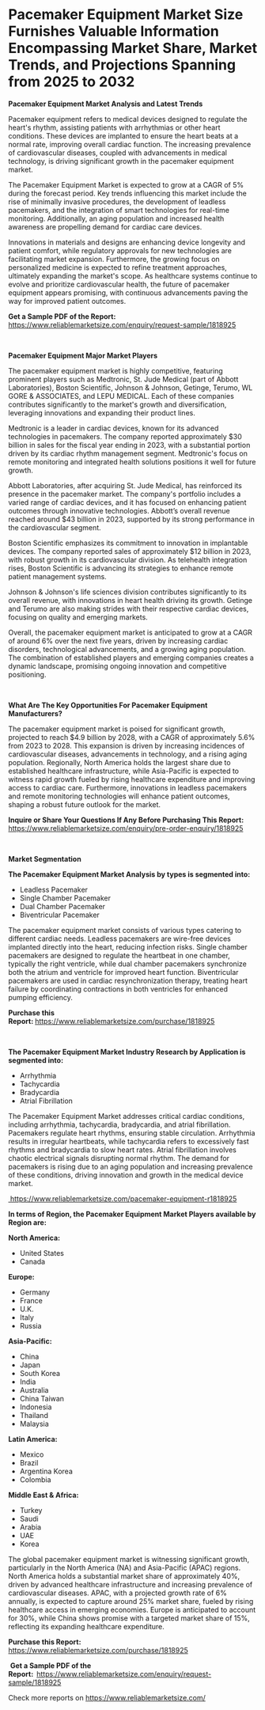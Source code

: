 <p><h1>Pacemaker Equipment Market Size Furnishes Valuable Information Encompassing Market Share, Market Trends, and Projections Spanning from 2025 to 2032</h1></p><p><strong>Pacemaker Equipment Market Analysis and Latest Trends</strong></p>
<p><p>Pacemaker equipment refers to medical devices designed to regulate the heart's rhythm, assisting patients with arrhythmias or other heart conditions. These devices are implanted to ensure the heart beats at a normal rate, improving overall cardiac function. The increasing prevalence of cardiovascular diseases, coupled with advancements in medical technology, is driving significant growth in the pacemaker equipment market.</p><p>The Pacemaker Equipment Market is expected to grow at a CAGR of 5% during the forecast period. Key trends influencing this market include the rise of minimally invasive procedures, the development of leadless pacemakers, and the integration of smart technologies for real-time monitoring. Additionally, an aging population and increased health awareness are propelling demand for cardiac care devices. </p><p>Innovations in materials and designs are enhancing device longevity and patient comfort, while regulatory approvals for new technologies are facilitating market expansion. Furthermore, the growing focus on personalized medicine is expected to refine treatment approaches, ultimately expanding the market's scope. As healthcare systems continue to evolve and prioritize cardiovascular health, the future of pacemaker equipment appears promising, with continuous advancements paving the way for improved patient outcomes.</p></p>
<p><strong>Get a Sample PDF of the Report:&nbsp;</strong> <a href="https://www.reliablemarketsize.com/enquiry/request-sample/1818925?utm_campaign=2640&utm_medium=2&utm_source=Github&utm_content=ia&utm_term=05032025&utm_id=pacemaker-equipment">https://www.reliablemarketsize.com/enquiry/request-sample/1818925</a></p>
<p>&nbsp;</p>
<p><strong>Pacemaker Equipment Major Market Players</strong></p>
<p><p>The pacemaker equipment market is highly competitive, featuring prominent players such as Medtronic, St. Jude Medical (part of Abbott Laboratories), Boston Scientific, Johnson & Johnson, Getinge, Terumo, WL GORE & ASSOCIATES, and LEPU MEDICAL. Each of these companies contributes significantly to the market's growth and diversification, leveraging innovations and expanding their product lines.</p><p>Medtronic is a leader in cardiac devices, known for its advanced technologies in pacemakers. The company reported approximately $30 billion in sales for the fiscal year ending in 2023, with a substantial portion driven by its cardiac rhythm management segment. Medtronic's focus on remote monitoring and integrated health solutions positions it well for future growth.</p><p>Abbott Laboratories, after acquiring St. Jude Medical, has reinforced its presence in the pacemaker market. The company's portfolio includes a varied range of cardiac devices, and it has focused on enhancing patient outcomes through innovative technologies. Abbott’s overall revenue reached around $43 billion in 2023, supported by its strong performance in the cardiovascular segment.</p><p>Boston Scientific emphasizes its commitment to innovation in implantable devices. The company reported sales of approximately $12 billion in 2023, with robust growth in its cardiovascular division. As telehealth integration rises, Boston Scientific is advancing its strategies to enhance remote patient management systems.</p><p>Johnson & Johnson's life sciences division contributes significantly to its overall revenue, with innovations in heart health driving its growth. Getinge and Terumo are also making strides with their respective cardiac devices, focusing on quality and emerging markets.</p><p>Overall, the pacemaker equipment market is anticipated to grow at a CAGR of around 6% over the next five years, driven by increasing cardiac disorders, technological advancements, and a growing aging population. The combination of established players and emerging companies creates a dynamic landscape, promising ongoing innovation and competitive positioning.</p></p>
<p>&nbsp;</p>
<p><strong>What Are The Key Opportunities For Pacemaker Equipment Manufacturers?</strong></p>
<p><p>The pacemaker equipment market is poised for significant growth, projected to reach $4.9 billion by 2028, with a CAGR of approximately 5.6% from 2023 to 2028. This expansion is driven by increasing incidences of cardiovascular diseases, advancements in technology, and a rising aging population. Regionally, North America holds the largest share due to established healthcare infrastructure, while Asia-Pacific is expected to witness rapid growth fueled by rising healthcare expenditure and improving access to cardiac care. Furthermore, innovations in leadless pacemakers and remote monitoring technologies will enhance patient outcomes, shaping a robust future outlook for the market.</p></p>
<p><strong>Inquire or Share Your Questions If Any Before Purchasing This Report:</strong> <a href="https://www.reliablemarketsize.com/enquiry/pre-order-enquiry/1818925?utm_campaign=2640&utm_medium=2&utm_source=Github&utm_content=ia&utm_term=05032025&utm_id=pacemaker-equipment">https://www.reliablemarketsize.com/enquiry/pre-order-enquiry/1818925</a></p>
<p>&nbsp;</p>
<p><strong>Market Segmentation</strong></p>
<p><strong>The Pacemaker Equipment Market Analysis by types is segmented into:</strong></p>
<p><ul><li>Leadless Pacemaker</li><li>Single Chamber Pacemaker</li><li>Dual Chamber Pacemaker</li><li>Biventricular Pacemaker</li></ul></p>
<p><p>The pacemaker equipment market consists of various types catering to different cardiac needs. Leadless pacemakers are wire-free devices implanted directly into the heart, reducing infection risks. Single chamber pacemakers are designed to regulate the heartbeat in one chamber, typically the right ventricle, while dual chamber pacemakers synchronize both the atrium and ventricle for improved heart function. Biventricular pacemakers are used in cardiac resynchronization therapy, treating heart failure by coordinating contractions in both ventricles for enhanced pumping efficiency.</p></p>
<p><strong>Purchase this Report:&nbsp;</strong><a href="https://www.reliablemarketsize.com/purchase/1818925?utm_campaign=2640&utm_medium=2&utm_source=Github&utm_content=ia&utm_term=05032025&utm_id=pacemaker-equipment">https://www.reliablemarketsize.com/purchase/1818925</a></p>
<p>&nbsp;</p>
<p><strong>The Pacemaker Equipment Market Industry Research by Application is segmented into:</strong></p>
<p><ul><li>Arrhythmia</li><li>Tachycardia</li><li>Bradycardia</li><li>Atrial Fibrillation</li></ul></p>
<p><p>The Pacemaker Equipment Market addresses critical cardiac conditions, including arrhythmia, tachycardia, bradycardia, and atrial fibrillation. Pacemakers regulate heart rhythms, ensuring stable circulation. Arrhythmia results in irregular heartbeats, while tachycardia refers to excessively fast rhythms and bradycardia to slow heart rates. Atrial fibrillation involves chaotic electrical signals disrupting normal rhythm. The demand for pacemakers is rising due to an aging population and increasing prevalence of these conditions, driving innovation and growth in the medical device market.</p></p>
<p><a href="https://www.reliablemarketsize.com/pacemaker-equipment-r1818925?utm_campaign=2640&utm_medium=2&utm_source=Github&utm_content=ia&utm_term=05032025&utm_id=pacemaker-equipment">&nbsp;https://www.reliablemarketsize.com/pacemaker-equipment-r1818925</a></p>
<p><strong>In terms of Region, the Pacemaker Equipment Market Players available by Region are:</strong></p>
<p>
    <p> <strong> North America: </strong>
        <ul>
            <li>United States</li>
            <li>Canada</li>
        </ul>
        </p> 
    <p> <strong> Europe: </strong>
        <ul>
            <li>Germany</li>
            <li>France</li>
            <li>U.K.</li>
            <li>Italy</li>
            <li>Russia</li>
        </ul>
        </p> 
    <p> <strong> Asia-Pacific: </strong>
        <ul>
            <li>China</li>
            <li>Japan</li>
            <li>South Korea</li>
            <li>India</li>
            <li>Australia</li>
            <li>China Taiwan</li>
            <li>Indonesia</li>
            <li>Thailand</li>
            <li>Malaysia</li>
        </ul>
        </p> 
    <p> <strong> Latin America: </strong>
        <ul>
            <li>Mexico</li>
            <li>Brazil</li>
            <li>Argentina Korea</li>
            <li>Colombia</li>
        </ul>
        </p> 
    <p> <strong> Middle East & Africa: </strong>
        <ul>
            <li>Turkey</li>
            <li>Saudi</li>
            <li>Arabia</li>
            <li>UAE</li>
            <li>Korea</li>
        </ul>
    </p>
    </p>
<p><p>The global pacemaker equipment market is witnessing significant growth, particularly in the North America (NA) and Asia-Pacific (APAC) regions. North America holds a substantial market share of approximately 40%, driven by advanced healthcare infrastructure and increasing prevalence of cardiovascular diseases. APAC, with a projected growth rate of 6% annually, is expected to capture around 25% market share, fueled by rising healthcare access in emerging economies. Europe is anticipated to account for 30%, while China shows promise with a targeted market share of 15%, reflecting its expanding healthcare expenditure.</p></p>
<p><strong>Purchase this Report: </strong><a href="https://www.reliablemarketsize.com/purchase/1818925?utm_campaign=2640&utm_medium=2&utm_source=Github&utm_content=ia&utm_term=05032025&utm_id=pacemaker-equipment">https://www.reliablemarketsize.com/purchase/1818925</a></p>
<p>&nbsp;<strong>Get a Sample PDF of the Report:&nbsp;&nbsp;</strong><a href="https://www.reliablemarketsize.com/enquiry/request-sample/1818925?utm_campaign=2640&utm_medium=2&utm_source=Github&utm_content=ia&utm_term=05032025&utm_id=pacemaker-equipment">https://www.reliablemarketsize.com/enquiry/request-sample/1818925</a></p>
<p><strong></strong></p>
<p>Check more reports on <a href="https://www.reliablemarketsize.com/?utm_campaign=2640&utm_medium=2&utm_source=Github&utm_content=ia&utm_term=05032025&utm_id=pacemaker-equipment">https://www.reliablemarketsize.com/</a></p>